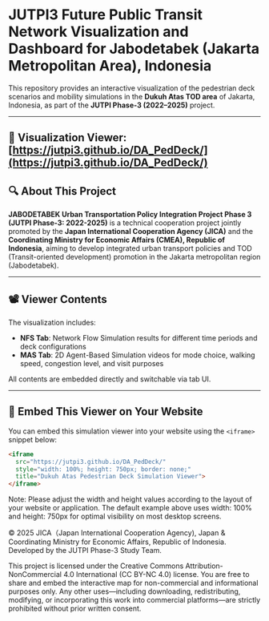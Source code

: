 # JUTPI3 Future Public Transit Network Visualization and Dashboard for Jabodetabek (Jakarta Metropolitan Area), Indonesia

This repository provides an interactive visualization of the pedestrian deck scenarios and mobility simulations in the **Dukuh Atas TOD area** of Jakarta, Indonesia, as part of the **JUTPI Phase-3 (2022–2025)** project.

---
🔗 **Visualization Viewer**: [https://jutpi3.github.io/DA_PedDeck/](https://jutpi3.github.io/DA_PedDeck/)
---

## 🔍 About This Project

**JABODETABEK Urban Transportation Policy Integration Project Phase 3 (JUTPI Phase-3: 2022-2025)** is a technical cooperation project jointly promoted by the **Japan International Cooperation Agency (JICA)** and the **Coordinating Ministry for Economic Affairs (CMEA), Republic of Indonesia**, aiming to develop integrated urban transport policies and TOD (Transit-oriented development) promotion in the Jakarta metropolitan region (Jabodetabek).

---

## 📽️ Viewer Contents

The visualization includes:

- **NFS Tab**: Network Flow Simulation results for different time periods and deck configurations
- **MAS Tab**: 2D Agent-Based Simulation videos for mode choice, walking speed, congestion level, and visit purposes

All contents are embedded directly and switchable via tab UI.

---

## 🧩 Embed This Viewer on Your Website

You can embed this simulation viewer into your website using the `<iframe>` snippet below:

```html
<iframe 
  src="https://jutpi3.github.io/DA_PedDeck/" 
  style="width: 100%; height: 750px; border: none;" 
  title="Dukuh Atas Pedestrian Deck Simulation Viewer">
</iframe>
```
Note: Please adjust the width and height values according to the layout of your website or application. The default example above uses width: 100% and height: 750px for optimal visibility on most desktop screens.


© 2025 JICA（Japan International Cooperation Agency), Japan & Coordinating Ministry for Economic Affairs, Republic of Indonesia. Developed by the JUTPI Phase-3 Study Team.

This project is licensed under the Creative Commons Attribution-NonCommercial 4.0 International (CC BY-NC 4.0) license.
You are free to share and embed the interactive map for non-commercial and informational purposes only. Any other uses—including downloading, redistributing, modifying, or incorporating this work into commercial platforms—are strictly prohibited without prior written consent.

